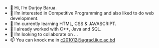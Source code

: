 - 👋 Hi, I’m Durjoy Barua.
- 👀 I’m interested in Competitive Programming and also liked to do web development.
- 🌱 I’m currently learning HTML, CSS & JAVASCRIPT.
- 🌱 I already worked with C++, Java and SQL.
- 💞️ I’m looking to collaborate on ...
- 📫 You can knock me in c201012@ugrad.iiuc.ac.bd

<!---
Durjoy1971/Durjoy1971 is a ✨ special ✨ repository because its `README.md` (this file) appears on your GitHub profile.
You can click the Preview link to take a look at your changes.
--->
